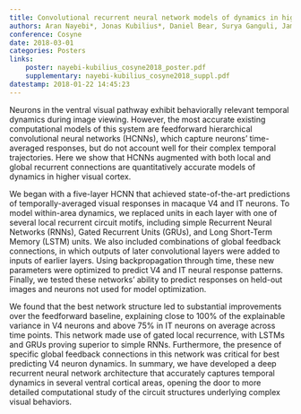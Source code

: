 ```yaml
---
title: Convolutional recurrent neural network models of dynamics in higher visual cortex
authors: Aran Nayebi*, Jonas Kubilius*, Daniel Bear, Surya Ganguli, James J. DiCarlo, Daniel L. K. Yamins
conference: Cosyne
date: 2018-03-01
categories: Posters
links:
    poster: nayebi-kubilius_cosyne2018_poster.pdf
    supplementary: nayebi-kubilius_cosyne2018_suppl.pdf
datestamp: 2018-01-22 14:45:23
---
```


Neurons in the ventral visual pathway exhibit behaviorally relevant temporal dynamics during image viewing. However, the most accurate existing computational models of this system are feedforward hierarchical convolutional neural networks (HCNNs), which capture neurons’ time-averaged responses, but do not account well for their complex temporal trajectories. Here we show that HCNNs augmented with both local and global recurrent connections are quantitatively accurate models of dynamics in higher visual cortex.

We began with a five-layer HCNN that achieved state-of-the-art predictions of temporally-averaged visual responses in macaque V4 and IT neurons. To model within-area dynamics, we replaced units in each layer with one of several local recurrent circuit motifs, including simple Recurrent Neural Networks (RNNs), Gated Recurrent Units (GRUs), and Long Short-Term Memory (LSTM) units. We also included combinations of global feedback connections, in which outputs of later convolutional layers were added to inputs of earlier layers. Using backpropagation through time, these new parameters were optimized to predict V4 and IT neural response patterns. Finally, we tested these networks’ ability to predict responses on held-out images and neurons not used for model optimization.

We found that the best network structure led to substantial improvements over the feedforward baseline, explaining close to 100% of the explainable variance in V4 neurons and above 75% in IT neurons on average across time points. This network made use of gated local recurrence, with LSTMs and GRUs proving superior to simple RNNs. Furthermore, the presence of specific global feedback connections in this network was critical for best predicting V4 neuron dynamics. In summary, we have developed a deep recurrent neural network architecture that accurately captures temporal dynamics in several ventral cortical areas, opening the door to more detailed computational study of the circuit structures underlying complex visual behaviors.